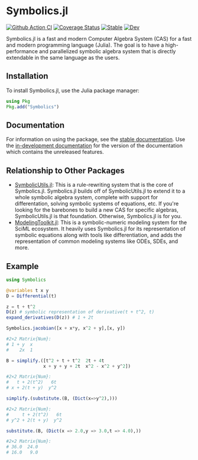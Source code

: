 # Symbolics.jl

[![Github Action CI](https://github.com/JuliaSymbolics/Symbolics.jl/workflows/CI/badge.svg)](https://github.com/JuliaSymbolics/Symbolics.jl/actions)
[![Coverage Status](https://coveralls.io/repos/github/JuliaSymbolics/ModelingToolkit.jl/badge.svg?branch=master)](https://coveralls.io/github/JuliaSymbolics/Symbolics.jl?branch=master)
[![Stable](https://img.shields.io/badge/docs-stable-blue.svg)](https://symbolics.juliasymbolics.org/stable/)
[![Dev](https://img.shields.io/badge/docs-dev-blue.svg)](https://symbolics.juliasymbolics.org/dev/)

Symbolics.jl is a fast and modern Computer Algebra System (CAS) for a fast and modern
programming language (Julia). The goal is to have a high-performance and parallelized
symbolic algebra system that is directly extendable in the same language as the users.

## Installation

To install Symbolics.jl, use the Julia package manager:

```julia
using Pkg
Pkg.add("Symbolics")
```

## Documentation

For information on using the package, see the [stable documentation](https://juliasymbolics.github.io/Symbolics.jl/dev/).
Use the [in-development documentation](https://juliasymbolics.github.io/Symbolics.jl/dev/)
for the version of the documentation which contains the unreleased features.

## Relationship to Other Packages

- [SymbolicUtils.jl](https://github.com/JuliaSymbolics/SymbolicUtils.jl): This is a
  rule-rewriting system that is the core of Symbolics.jl. Symbolics.jl builds off of
  SymbolicUtils.jl to extend it to a whole symbolic algebra system, complete with
  support for differentation, solving symbolic systems of equations, etc. If you're
  looking for the barebones to build a new CAS for specific algebras, SymbolicUtils.jl
  is that foundation. Otherwise, Symbolics.jl is for you.
- [ModelingToolkit.jl](https://github.com/SciML/ModelingToolkit.jl): This is a
  symbolic-numeric modeling system for the SciML ecosystem. It heavily uses Symbolics.jl
  for its representation of symbolic equations along with tools like differentiation,
  and adds the representation of common modeling systems like ODEs, SDEs, and more.

## Example

```julia
using Symbolics

@variables t x y
D = Differential(t)

z = t + t^2
D(z) # symbolic representation of derivative(t + t^2, t)
expand_derivatives(D(z)) # 1 + 2t

Symbolics.jacobian([x + x*y, x^2 + y],[x, y])

#2×2 Matrix{Num}:
# 1 + y  x
#    2x  1

B = simplify.([t^2 + t + t^2  2t + 4t
              x + y + y + 2t  x^2 - x^2 + y^2])

#2×2 Matrix{Num}:
#   t + 2(t^2)   6t
# x + 2(t + y)  y^2

simplify.(substitute.(B, (Dict(x=>y^2),)))

#2×2 Matrix{Num}:
#     t + 2(t^2)   6t
# y^2 + 2(t + y)  y^2

substitute.(B, (Dict(x => 2.0,y => 3.0,t => 4.0),))

#2×2 Matrix{Num}:
# 36.0  24.0
# 16.0   9.0
```
